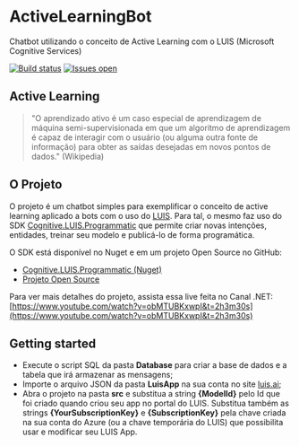 # ActiveLearningBot
Chatbot utilizando o conceito de Active Learning com o LUIS (Microsoft Cognitive Services)

[![Build status](https://ci.appveyor.com/api/projects/status/j79vctcncf1xtsby?svg=true)](https://ci.appveyor.com/project/andreluizsecco/activelearningbot)
[![Issues open](https://img.shields.io/github/issues-raw/andreluizsecco/activelearningbot.svg)](https://github.com/andreluizsecco/ActiveLearningBot/issues)

## Active Learning
> "O aprendizado ativo é um caso especial de aprendizagem de máquina semi-supervisionada em que um algoritmo de aprendizagem é capaz de interagir com o usuário (ou alguma outra fonte de informação) para obter as saídas desejadas em novos pontos de dados." (Wikipedia)

## O Projeto
O projeto é um chatbot simples para exemplificar o conceito de active learning aplicado a bots com o uso do [LUIS](http://luis.ai).
Para tal, o mesmo faz uso do SDK [Cognitive.LUIS.Programmatic](https://www.nuget.org/packages/Cognitive.LUIS.Programmatic) que permite criar novas intenções, entidades, treinar seu modelo e publicá-lo de forma programática.

O SDK está disponível no Nuget e em um projeto Open Source no GitHub:
* [Cognitive.LUIS.Programmatic (Nuget)](https://www.nuget.org/packages/Cognitive.LUIS.Programmatic)
* [Projeto Open Source](https://github.com/andreluizsecco/Cognitive-LUIS-Programmatic)

Para ver mais detalhes do projeto, assista essa live feita no Canal .NET: [https://www.youtube.com/watch?v=obMTUBKxwpI&t=2h3m30s](https://www.youtube.com/watch?v=obMTUBKxwpI&t=2h3m30s)

## Getting started
* Execute o script SQL da pasta **Database** para criar a base de dados e a tabela que irá armazenar as mensagens;
* Importe o arquivo JSON da pasta **LuisApp** na sua conta no site [luis.ai](http://luis.ai);
* Abra o projeto na pasta **src** e substitua a string **{ModelId}** pelo Id que foi criado quando criou seu app no portal do LUIS. Substitua também as strings **{YourSubscriptionKey}** e **{SubscriptionKey}** pela chave criada na sua conta do Azure (ou a chave temporária do LUIS) que possibilita usar e modificar seu LUIS App.
